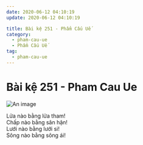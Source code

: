 ```yaml
---
date: 2020-06-12 04:10:19
update: 2020-06-12 04:10:19

title: Bài kệ 251 - Phẩm Cấu Uế
category:
  - pham-cau-ue
  - Phẩm Cấu Uế
tag:
  - pham-cau-ue
---
```


# Bài kệ 251 - Pham Cau Ue

![An image](/img/pham-cau-ue/pham-cau-ue-251.jpg)

Lửa nào bằng lửa tham!<br>Chấp nào bằng sân hận!<br>Lưới nào bằng lưới si!<br>Sông nào bằng sông ái!<br>
